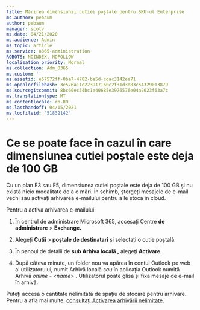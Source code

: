 ```yaml
---
title: Mărirea dimensiunii cutiei poștale pentru SKU-ul Enterprise
ms.author: pebaum
author: pebaum
manager: scotv
ms.date: 04/21/2020
ms.audience: Admin
ms.topic: article
ms.service: o365-administration
ROBOTS: NOINDEX, NOFOLLOW
localization_priority: Normal
ms.collection: Adm_O365
ms.custom: ''
ms.assetid: e57572ff-0ba7-4782-ba5d-cdac3142ea71
ms.openlocfilehash: 3e576a11e223917160c2f31d3d83c54329013879
ms.sourcegitcommit: 8bc60ec34bc1e40685e3976576e04a2623f63a7c
ms.translationtype: MT
ms.contentlocale: ro-RO
ms.lasthandoff: 04/15/2021
ms.locfileid: "51832142"
---
```

# <a name="what-to-do-if-your-mailbox-size-is-already-100gb"></a>Ce se poate face în cazul în care dimensiunea cutiei poștale este deja de 100 GB

Cu un plan E3 sau E5, dimensiunea cutiei poștale este deja de 100 GB și nu există nicio modalitate de a o mări. În schimb, ștergeți mesajele de e-mail vechi sau activați arhivarea e-mailului pentru a le stoca în cloud. 
  
Pentru a activa arhivarea e-mailului:
  
1. În centrul de administrare Microsoft 365, accesați Centre **de administrare** \> **Exchange.** 
    
2. Alegeți **Cutii** \> **poștale de destinatari** și selectați o cutie poștală. 
    
3. În panoul de detalii de **sub Arhiva locală ,** alegeți **Activare**. 
    
4. După câteva minute, un folder nou va apărea în contul Outlook pe web al utilizatorului, numit Arhivă locală *sau* în aplicația Outlook numită Arhivă *online - \<name\>* . Utilizatorul poate glisa și fixa mesaje de e-mail în arhivă. 
    
Puteți accesa o cantitate nelimitată de spațiu de stocare pentru arhivare. Pentru a afla mai multe, [consultați Activarea arhivării nelimitate](https://docs.microsoft.com/microsoft-365/compliance/enable-unlimited-archiving).
  

